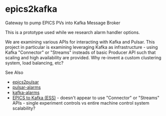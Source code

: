 # epics2kafka
Gateway to pump EPICS PVs into Kafka Message Broker

This is a prototype used while we research alarm handler options.

We are examining various APIs for interacting with Kafka and Pulsar.  This project in particular is examining leveraging Kafka as infrastructure - using Kafka "Connector" or "Streams" insteads of basic Producer API such that scaling and high availability are provided.  Why re-invent a custom clustering system, load balancing, etc?

See Also
   - [epics2pulsar](https://github.com/JeffersonLab/epics2pulsar)
   - [pulsar-alarms](https://github.com/JeffersonLab/pulsar-alarms)
   - [kafka-alarms](https://github.com/JeffersonLab/kafka-alarms)
   - [EPICS to Kafka (ESS)](https://github.com/ess-dmsc/forward-epics-to-kafka) - doesn't appear to use "Connector" or "Streams" APIs - single experiment controls vs entire machine control system scalability?  
